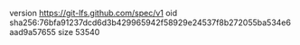 version https://git-lfs.github.com/spec/v1
oid sha256:76bfa91237dcd6d3b429965942f58929e24537f8b272055ba534e6aad9a57655
size 53540
